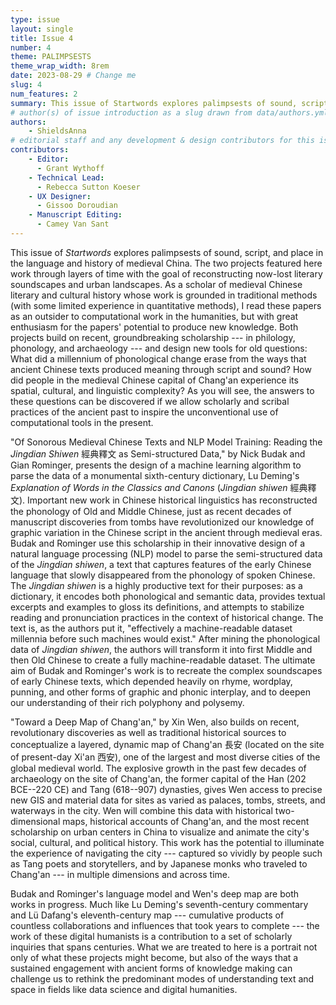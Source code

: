 ```yaml
---
type: issue
layout: single
title: Issue 4
number: 4
theme: PALIMPSESTS
theme_wrap_width: 8rem
date: 2023-08-29 # Change me
slug: 4
num_features: 2
summary: This issue of Startwords explores palimpsests of sound, script, and place in the language and history of medieval China. The two projects featured here work through layers of time with the goal of reconstructing now-lost literary soundscapes and urban landscapes.
# author(s) of issue introduction as a slug drawn from data/authors.yml
authors: 
    - ShieldsAnna
# editorial staff and any development & design contributors for this issue
contributors:
    - Editor:
      - Grant Wythoff
    - Technical Lead:
      - Rebecca Sutton Koeser
    - UX Designer:
      - Gissoo Doroudian
    - Manuscript Editing:
      - Camey Van Sant
---
```


This issue of *Startwords* explores palimpsests of sound, script, and place in the language and history of medieval China. The two projects featured here work through layers of time with the goal of reconstructing now-lost literary soundscapes and urban landscapes. As a scholar of medieval Chinese literary and cultural history whose work is grounded in traditional methods (with some limited experience in quantitative methods), I read these papers as an outsider to computational work in the humanities, but with great enthusiasm for the papers' potential to produce new knowledge. Both projects build on recent, groundbreaking scholarship --- in philology, phonology, and archaeology --- and design new tools for old questions: What did a millennium of phonological change erase from the ways that ancient Chinese texts produced meaning through script and sound? How did people in the medieval Chinese capital of Chang'an experience its spatial, cultural, and linguistic complexity? As you will see, the answers to these questions can be discovered if we allow scholarly and scribal practices of the ancient past to inspire the unconventional use of computational tools in the present.

"Of Sonorous Medieval Chinese Texts and NLP Model Training: Reading the *Jingdian Shiwen* 經典釋文 as Semi-structured Data," by Nick Budak and Gian Rominger, presents the design of a machine learning algorithm to parse the data of a monumental sixth-century dictionary, Lu Deming's *Explanation of Words in the Classics and Canons* (*Jingdian shiwen* 經典釋文). Important new work in Chinese historical linguistics has reconstructed the phonology of Old and Middle Chinese, just as recent decades of manuscript discoveries from tombs have revolutionized our knowledge of graphic variation in the Chinese script in the ancient through medieval eras. Budak and Rominger use this scholarship in their innovative design of a natural language processing (NLP) model to parse the semi-structured data of the *Jingdian shiwen*, a text that captures features of the early Chinese language that slowly disappeared from the phonology of spoken Chinese. The *Jingdian shiwen* is a highly productive text for their purposes: as a dictionary, it encodes both phonological and semantic data, provides textual excerpts and examples to gloss its definitions, and attempts to stabilize reading and pronunciation practices in the context of historical change. The text is, as the authors put it, "effectively a machine-readable dataset millennia before such machines would exist." After mining the phonological data of *Jingdian shiwen*, the authors will transform it into first Middle and then Old Chinese to create a fully machine-readable dataset. The ultimate aim of Budak and Rominger's work is to recreate the complex soundscapes of early Chinese texts, which depended heavily on rhyme, wordplay, punning, and other forms of graphic and phonic interplay, and to deepen our understanding of their rich polyphony and polysemy.

"Toward a Deep Map of Chang'an," by Xin Wen, also builds on recent, revolutionary discoveries as well as traditional historical sources to conceptualize a layered, dynamic map of Chang'an 長安 (located on the site of present-day Xi'an 西安), one of the largest and most diverse cities of the global medieval world. The explosive growth in the past few decades of archaeology on the site of Chang'an, the former capital of the Han (202 BCE--220 CE) and Tang (618--907) dynasties, gives Wen access to precise new GIS and material data for sites as varied as palaces, tombs, streets, and waterways in the city. Wen will combine this data with historical two-dimensional maps, historical accounts of Chang'an, and the most recent scholarship on urban centers in China to visualize and animate the city's social, cultural, and political history. This work has the potential to illuminate the experience of navigating the city --- captured so vividly by people such as Tang poets and storytellers, and by Japanese monks who traveled to Chang'an --- in multiple dimensions and across time.

Budak and Rominger's language model and Wen's deep map are both works in progress. Much like Lu Deming's seventh-century commentary and Lü Dafang's eleventh-century map --- cumulative products of countless collaborations and influences that took years to complete --- the work of these digital humanists is a contribution to a set of scholarly inquiries that spans centuries. What we are treated to here is a portrait not only of what these projects might become, but also of the ways that a sustained engagement with ancient forms of knowledge making can challenge us to rethink the predominant modes of understanding text and space in fields like data science and digital humanities.
